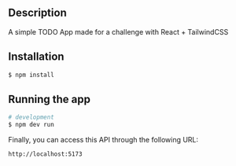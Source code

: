## Description

A simple TODO App made for a challenge with React + TailwindCSS

## Installation

```bash
$ npm install
```

## Running the app

```bash
# development
$ npm dev run
```

Finally, you can access this API through the following URL:

```bash
http://localhost:5173
```